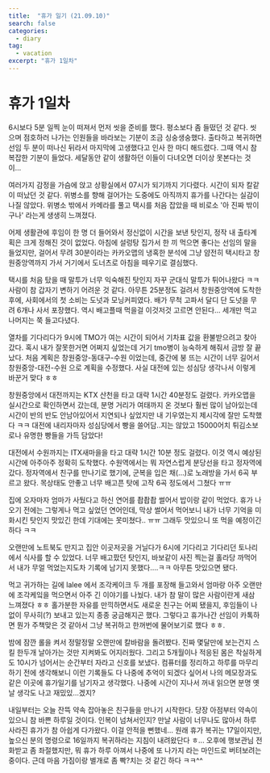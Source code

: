 ```yaml
---
title:  "휴가 일기 (21.09.10)"
search: false
categories: 
  - diary
tag:
  - vacation
excerpt: "휴가 1일차"
---
```


# 휴가 1일차

6시보다 5분 일찍 눈이 떠져서 먼저 씻을 준비를 했다. 평소보다 좀 들떴던 것 같다. 씻으며 점호하러 나가는 인원들을 바라보는 기분이 조금 싱숭생숭했다. 출타하고 복귀하면 선임 두 분이 떠나신 뒤라서 마지막에 고생했다고 인사 한 마디 해드렸다. 그때 역시 참 복잡한 기분이 들었다. 세달동안 같이 생활하던 이들이 다녀오면 더이상 못본다는 것이...   


여러가지 감정을 가슴에 앉고 상황실에서 07시가 되기까지 기다렸다. 시간이 되자 칼같이 떠났던 것 같다. 위병소를 향해 걸어가는 도중에도 아직까지 휴가를 나간다는 실감이 나질 않았다. 위병소 밖에서 카메라를 풀고 택시를 처음 잡았을 때 비로소 '아 진짜 밖이구나' 라는게 생생히 느껴졌다.  


어제 생활관에 후임이 한 명 더 들어와서 정신없이 시간을 보낸 탓인지, 정작 내 출타계획은 크게 정해진 것이 없었다. 아침에 설렁탕 집가서 한 끼 먹으면 좋다는 선임의 말을 들었지만, 걸어서 무려 30분이라는 카카오맵의 냉혹한 분석에 그냥 얌전히 택시타고 창원중앙역까지 가서 거기에서 도너츠로 아침을 떼우기로 결심했다.  

택시를 처음 탔을 때 말투가 너무 익숙해진 탓인지 자꾸 군대식 말투가 튀어나왔다 ㅋㅋ 사람이 참 갑자기 변하기 어려운 것 같다. 아무튼 25분정도 걸려서 창원중앙역에 도착한 후에, 사회에서의 첫 소비는 도넛과 모닝커피였다. 배가 무척 고파서 달디 단 도넛을 무려 6개나 사서 포장했다. 역시 배고플때 먹을걸 이것저것 고르면 안된다... 세개만 먹고 나머지는 쭉 들고다녔다.  

열차를 기다리다가 9시에 TMO가 여는 시간이 되어서 기차표 값을 환불받으려고 찾아갔다. 혹시 내가 잘못한거면 어쩌지 싶었는데 거기 tmo병이 능숙하게 해줘서 금방 잘 끝났다. 처음 계획은 창원중앙-동대구-수원 이었는데, 중간에 붕 뜨는 시간이 너무 길어서 창원중앙-대전-수원 으로 계획을 수정했다. 사실 대전에 있는 성심당 생각나서 이렇게 바꾼거 맞다 ㅎㅎ  

창원중앙에서 대전까지는 KTX 산천을 타고 대략 1시간 40분정도 걸렸다. 카카오맵을 실시간으로 확인하면서 갔는데, 분명 거리가 여태까지 온 것보다 훨씬 많이 남아있는데 시간이 반의 반도 안남아있어서 지연되나 싶었지만 내 기우였는지 제시각에 잘만 도착했다 ㅋㅋ 대전에 내리자마자 성심당에서 빵을 쓸어담..지는 않았고 15000어치 튀김소보로나 유명한 빵들을 가득 담았다!  

대전에서 수원까지는 ITX새마을을 타고 대략 1시간 10분 정도 걸렸다. 이것 역시 예상된 시간에 아주아주 정확히 도착했다. 수원역에서는 뭐 자연스럽게 분당선을 타고 정자역에 갔다. 정자역에서 친구를 만나기로 했기에, 군복을 입은 채(...)로 노래방을 가서 6곡  부르고 왔다. 목상태도 안좋고 너무 배고픈 탓에 고작 6곡 정도에서 그쳤다 ㅠㅠ  

집에 오자마자 엄마가 사뒀다고 하신 연어를 촵촵촵 썰어서 밥이랑 같이 먹었다. 휴가 나오기 전에는 그렇게나 먹고 싶었던 연어인데, 막상 썰어서 먹어보니 내가 너무 기억을 미화시킨 탓인지 맛있긴 한데 기대에는 못미쳤다.. ㅠㅠ 그래두 맛있으니 또 먹을 예정이긴 하다 ㅋㅋ  

오랜만에 노트북도 만지고 집안 이곳저곳을 거닐다가 6시에 기다리고 기다리던 토나리에서 식사를 할 수 있었다. 너무 배고팠던 탓인지, 바보같이 사진 찍는걸 홀라당 까먹어서 내가 무얼 먹었는지도차 기록에 남기지 못했다....ㅋㅋ 아무튼 맛있으면 됐다.  

먹고 귀가하는 길에 lalee 에서 조각케이크 두 개를 포장해 들고와서 엄마랑 아주 오랜만에 조각케잌을 먹으면서 아주 긴 이야기를 나눴다. 내가 참 말이 많은 사람이란게 새삼 느껴졌다 ㅎㅎ 홀가분한 자유를 만끽하면서도 새로운 친구는 어찌 됐을지, 후임들이 나 없이 무사히(?) 보내고 있는지 종종 궁금해지곤 했다. 그렇다고 휴가나간 선임이 카톡하면 뭔가 주책맞은 것 같아서 그냥 복귀하고 한꺼번에 물어보기로 했다 ㅎㅎ.  

밤에 잠깐 롤을 켜서 정말정말 오랜만에 칼바람을 돌려봤다. 진짜 몇달만에 보는건지 스킬 한두개 날아가는 것만 지켜봐도 어지러웠다. 그리고 5개월이나 적응된 몸은 착실하게도 10시가 넘어서는 순간부터 자라고 신호를 보냈다. 컴퓨터를 정리하고 하루를 마무리하기 전에 생각해보니 이런 기록들도 다 나중에 추억이 되겠다 싶어서 나의 메모장과도 같은 이곳에 휴가일기를 남기자고 생각했다. 나중에 시간이 지나서 꺼내 읽으면 분명 옛날 생각도 나고 재밌있...겠지?  

내일부터는 오늘 잔뜩 약속 잡아놓은 친구들을 만나기 시작한다. 당장 아점부터 약속이 있으니 참 바쁜 하루일 것이다. 인복이 넘쳐서인지? 만날 사람이 너무나도 많아서 하루 사라진 휴가가 참 아쉽게 다가왔다. 이걸 안적을 뻔했네... 원래 휴가 복귀는 17일이지만, 높으신 분의 명령으로 16일까지 복귀하라는 지침이 내려왔단다 ㅎ... 오후에 행보관님 전화받고 좀 좌절했지만, 뭐 휴가 하루 아껴서 나중에 또 나가지 라는 마인드로 버텨보려는 중이다. 근데 마음 가짐이랑 별개로 좀 빡?치는 것 같긴 하다 ㅋㅋ^^


